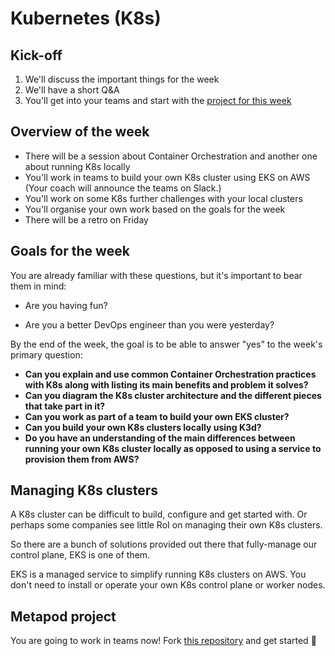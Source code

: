 # Kubernetes (K8s)

## Kick-off

1. We'll discuss the important things for the week
2. We'll have a short Q&A
3. You'll get into your teams and start with the [project for this week](#metapod-project)

## Overview of the week

- There will be a session about Container Orchestration and another one about running K8s locally
- You'll work in teams to build your own K8s cluster using EKS on AWS (Your coach will announce the teams on Slack.)
- You'll work on some K8s further challenges with your local clusters
- You'll organise your own work based on the goals for the week
- There will be a retro on Friday

## Goals for the week

You are already familiar with these questions, but it's important to bear them in mind:

* Are you having fun?

* Are you a better DevOps engineer than you were yesterday?

By the end of the week, the goal is to be able to answer "yes" to the week's primary question:

* **Can you explain and use common Container Orchestration practices with K8s along with listing its main benefits and problem it solves?**
* **Can you diagram the K8s cluster architecture and the different pieces that take part in it?**
* **Can you work as part of a team to build your own EKS cluster?**
* **Can you build your own K8s clusters locally using K3d?**
* **Do you have an understanding of the main differences between running your own K8s cluster locally as opposed to using a service to provision them from AWS?**

## Managing K8s clusters

A K8s cluster can be difficult to build, configure and get started with. Or perhaps some companies see little RoI on managing their own K8s clusters.

So there are a bunch of solutions provided out there that fully-manage our control plane, EKS is one of them.

EKS is a managed service to simplify running K8s clusters on AWS. You don't need to install or operate your own K8s control plane or worker nodes.

## Metapod project

You are going to work in teams now! Fork [this repository](https://github.com/makersacademy/metapod) and get started :bug: